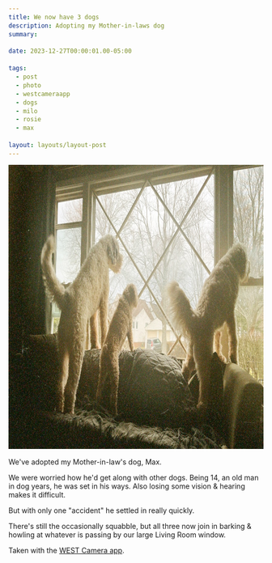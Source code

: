 ```yaml
---
title: We now have 3 dogs
description: Adopting my Mother-in-laws dog
summary:

date: 2023-12-27T00:00:01.00-05:00

tags:
  - post
  - photo
  - westcameraapp
  - dogs
  - milo
  - rosie
  - max

layout: layouts/layout-post
---
```


<img class="img-border" src="/img/2023-12-27-we-have-3-dogs-now.jpeg" alt="(l to r) Milo, Max, and Rosie looking out a window" width="1000" height="562">

We've adopted my Mother-in-law's dog, Max.

We were worried how he'd get along with other dogs. Being 14, an old man in dog years, he was set in his ways. Also losing some vision & hearing makes it difficult.

But with only one "accident" he settled in really quickly.

There's still the occasionally squabble, but all three now join in barking & howling at whatever is passing by our large Living Room window.

Taken with the <a href="https://westfilm.club" title="">WEST Camera app</a>.